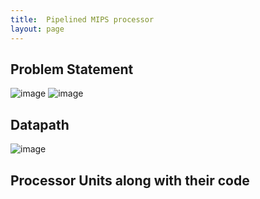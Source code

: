 ```yaml
---
title:  Pipelined MIPS processor
layout: page
---
```


## Problem Statement

![image](https://user-images.githubusercontent.com/33692444/149620453-d2fb1ccf-e495-4311-bee4-bfc9b0e30142.png)
![image](https://user-images.githubusercontent.com/33692444/149620460-2dc0d90f-814f-42b2-8a59-23606ffd562f.png)


## Datapath

![image](https://user-images.githubusercontent.com/33692444/149620486-aa8ddb0d-ad58-490c-b880-6874143580a3.png)


## Processor Units along with their code




